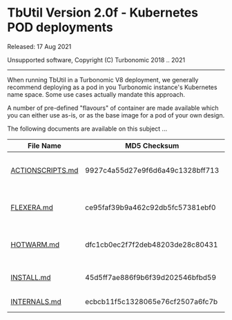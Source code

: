 # TbUtil Version 2.0f - Kubernetes POD deployments

Released: 17 Aug 2021

Unsupported software, Copyright (C) Turbonomic 2018 .. 2021

---

When running TbUtil in a Turbonomic V8 deployment, we generally recommend deploying as a pod in you Turbonomic instance's Kubernetes name space. Some use cases actually mandate this approach.

A number of pre-defined "flavours" of container are made available which you can either use as-is, or as the base image for a pod of your own design.

The following documents are available on this subject ...

| File Name | MD5 Checksum | Notes |
| --------- | ------------ | ----- |
| [ACTIONSCRIPTS.md](../docs/K8S/ACTIONSCRIPTS.md) | 9927c4a55d27e9f6d6a49c1328bff713 | TBUtil Action Scripts Pod |
| [FLEXERA.md](../docs/K8S/FLEXERA.md) | ce95faf39b9a462c92db5fc57381ebf0 | TBUtil Flexera intergration POD |
| [HOTWARM.md](../docs/K8S/HOTWARM.md) | dfc1cb0ec2f7f2deb48203de28c80431 | TBUtil Hot/Warm Standby Pod |
| [INSTALL.md](../docs/K8S/INSTALL.md) | 45d5ff7ae886f9b6f39d202546bfbd59 | Installing TBUtil PODs |
| [INTERNALS.md](../docs/K8S/INTERNALS.md) | ecbcb11f5c1328065e76cf2507a6fc7b | TBUtil POD Internals. |
